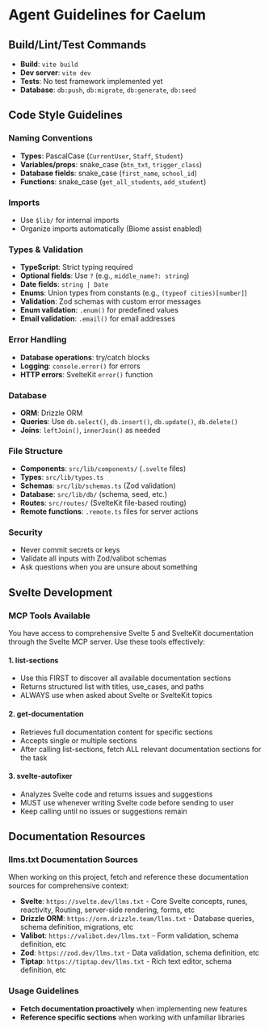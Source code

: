 # Agent Guidelines for Caelum

## Build/Lint/Test Commands

- **Build**: `vite build`
- **Dev server**: `vite dev`
- **Tests**: No test framework implemented yet
- **Database**: `db:push`, `db:migrate`, `db:generate`, `db:seed`

## Code Style Guidelines

### Naming Conventions

- **Types**: PascalCase (`CurrentUser`, `Staff`, `Student`)
- **Variables/props**: snake_case (`btn_txt`, `trigger_class`)
- **Database fields**: snake_case (`first_name`, `school_id`)
- **Functions**: snake_case (`get_all_students`, `add_student`)

### Imports

- Use `$lib/` for internal imports
- Organize imports automatically (Biome assist enabled)

### Types & Validation

- **TypeScript**: Strict typing required
- **Optional fields**: Use `?` (e.g., `middle_name?: string`)
- **Date fields**: `string | Date`
- **Enums**: Union types from constants (e.g., `(typeof cities)[number]`)
- **Validation**: Zod schemas with custom error messages
- **Enum validation**: `.enum()` for predefined values
- **Email validation**: `.email()` for email addresses

### Error Handling

- **Database operations**: try/catch blocks
- **Logging**: `console.error()` for errors
- **HTTP errors**: SvelteKit `error()` function

### Database

- **ORM**: Drizzle ORM
- **Queries**: Use `db.select()`, `db.insert()`, `db.update()`, `db.delete()`
- **Joins**: `leftJoin()`, `innerJoin()` as needed

### File Structure

- **Components**: `src/lib/components/` (`.svelte` files)
- **Types**: `src/lib/types.ts`
- **Schemas**: `src/lib/schemas.ts` (Zod validation)
- **Database**: `src/lib/db/` (schema, seed, etc.)
- **Routes**: `src/routes/` (SvelteKit file-based routing)
- **Remote functions**: `.remote.ts` files for server actions

### Security

- Never commit secrets or keys
- Validate all inputs with Zod/valibot schemas
- Ask questions when you are unsure about something

## Svelte Development

### MCP Tools Available

You have access to comprehensive Svelte 5 and SvelteKit documentation through the Svelte MCP server. Use these tools effectively:

#### 1. list-sections

- Use this FIRST to discover all available documentation sections
- Returns structured list with titles, use_cases, and paths
- ALWAYS use when asked about Svelte or SvelteKit topics

#### 2. get-documentation

- Retrieves full documentation content for specific sections
- Accepts single or multiple sections
- After calling list-sections, fetch ALL relevant documentation sections for the task

#### 3. svelte-autofixer

- Analyzes Svelte code and returns issues and suggestions
- MUST use whenever writing Svelte code before sending to user
- Keep calling until no issues or suggestions remain

## Documentation Resources

### llms.txt Documentation Sources

When working on this project, fetch and reference these documentation sources for comprehensive context:

- **Svelte**: `https://svelte.dev/llms.txt` - Core Svelte concepts, runes, reactivity, Routing, server-side rendering, forms, etc
- **Drizzle ORM**: `https://orm.drizzle.team/llms.txt` - Database queries, schema definition, migrations, etc
- **Valibot**: `https://valibot.dev/llms.txt` - Form validation, schema definition, etc
- **Zod**: `https://zod.dev/llms.txt` - Data validation, schema definition, etc
- **Tiptap**: `https://tiptap.dev/llms.txt` - Rich text editor, schema definition, etc

### Usage Guidelines

- **Fetch documentation proactively** when implementing new features
- **Reference specific sections** when working with unfamiliar libraries
